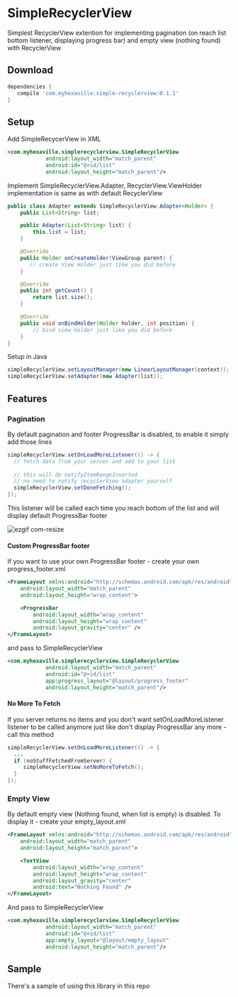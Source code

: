 SimpleRecyclerView
=====

Simplest RecyclerView extention for implementing pagination (on reach list bottom listener, displaying progress bar) and empty view (nothing found) with RecyclerView

Download
--------

```gradle
dependencies {
   compile 'com.myhexaville:simple-recyclerview:0.1.1'
}
```

Setup
-----
Add SimpleRecycerView in XML

```xml
<com.myhexaville.simplerecyclerview.SimpleRecyclerView
            android:layout_width="match_parent"
            android:id="@+id/list"
            android:layout_height="match_parent"/>
```
Implement SimpleRecyclerView.Adapter, RecyclerView.ViewHolder implementation is same as with default RecyclerView

```java
public class Adapter extends SimpleRecyclerView.Adapter<Holder> {
    public List<String> list;

    public Adapter(List<String> list) {
        this.list = list;
    }

    @Override
    public Holder onCreateHolder(ViewGroup parent) {
       // create View Holder just like you did before
    }

    @Override
    public int getCount() {
        return list.size();
    }

    @Override
    public void onBindHolder(Holder holder, int position) {
        // bind view holder just like you did before
    }
}
```

Setup in Java

```java
simpleRecyclerView.setLayoutManager(new LinearLayoutManager(context));
simpleRecyclerView.setAdapter(new Adapter(list));
```

Features
--------

### Pagination
By default pagination and footer ProgressBar is disabled, to enable it simply add those lines
```java
simpleRecyclerView.setOnLoadMoreListener(() -> {
  // fetch data from your server and add to your list
  
  // this will do notifyItemRangeInserted
  // no need to notify recyclerView adapter yourself
  simpleRecyclerView.setDoneFetching();
});
```
This listener will be called each time you reach bottom of the list and will display default ProgressBar footer

![ezgif com-resize](https://user-images.githubusercontent.com/13784275/28240655-861a60ca-697d-11e7-9e34-62794e2b0297.gif)

#### Custom ProgressBar footer
If you want to use your own ProgressBar footer - create your own progress_footer.xml
```xml
<FrameLayout xmlns:android="http://schemas.android.com/apk/res/android"
    android:layout_width="match_parent"
    android:layout_height="wrap_content">

    <ProgressBar
        android:layout_width="wrap_content"
        android:layout_height="wrap_content"
        android:layout_gravity="center" />
</FrameLayout>
```
and pass to SimpleRecyclerView

```xml
<com.myhexaville.simplerecyclerview.SimpleRecyclerView
            android:layout_width="match_parent"
            android:id="@+id/list"
            app:progress_layout="@layout/progress_footer"
            android:layout_height="match_parent"/>
```
#### No More To Fetch
If you server returns no items and you don't want setOnLoadMoreListener listener to be called anymore just like don't display ProgressBar any more - call this method
```java
simpleRecyclerView.setOnLoadMoreListener(() -> {
  ...
  if (noStuffFetchedFromServer) {
     simpleRecyclerView.setNoMoreToFetch();
  }
});
```
### Empty View
By default empty view (Nothing found, when list is empty) is disabled. To display it - create your empty_layout.xml
```xml
<FrameLayout xmlns:android="http://schemas.android.com/apk/res/android"
    android:layout_width="match_parent"
    android:layout_height="match_parent">

    <TextView
        android:layout_width="wrap_content"
        android:layout_height="wrap_content"
        android:layout_gravity="center"
        android:text="Nothing Found" />
</FrameLayout>
```
And pass to SimpleRecyclerView
```xml
<com.myhexaville.simplerecyclerview.SimpleRecyclerView
            android:layout_width="match_parent"
            android:id="@+id/list"
            app:empty_layout="@layout/empty_layout"
            android:layout_height="match_parent"/>
```

Sample
------
There's a sample of using this library in this repo
